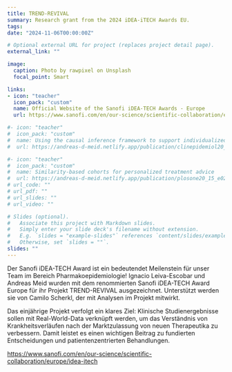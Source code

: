 ```yaml
---
title: TREND-REVIVAL
summary: Research grant from the 2024 iDEA-iTECH Awards EU.
tags: 
date: "2024-11-06T00:00:00Z"

# Optional external URL for project (replaces project detail page).
external_link: ""

image:
  caption: Photo by rawpixel on Unsplash
  focal_point: Smart

links:
- icon: "teacher"
  icon_pack: "custom"
  name: Official Website of the Sanofi iDEA-TECH Awards - Europe
  url: https://www.sanofi.com/en/our-science/scientific-collaboration/europe/idea-itech

#- icon: "teacher"
#  icon_pack: "custom"
#  name: Using the causal inference framework to support individualized drug treatment decisions
#  url: https://andreas-d-meid.netlify.app/publication/clinepidemiol20_12_1223_meid_33173350/ 

#- icon: "teacher"
#  icon_pack: "custom"
#  name: Similarity-based cohorts for personalized treatment advice
#  url: https://andreas-d-meid.netlify.app/publication/plosone20_15_e0233686_wirbka_32470056/
# url_code: ""
# url_pdf: ""
# url_slides: ""
# url_video: ""

# Slides (optional).
#   Associate this project with Markdown slides.
#   Simply enter your slide deck's filename without extension.
#   E.g. `slides = "example-slides"` references `content/slides/example-slides.md`.
#   Otherwise, set `slides = ""`.
slides: ""
---
```


Der Sanofi iDEA-TECH Award ist ein bedeutendet Meilenstein für unser Team im Bereich Pharmakoepidemiologie! Ignacio Leiva-Escobar und Andreas Meid wurden mit dem renommierten Sanofi iDEA-TECH Award Europe für ihr Projekt TREND-REVIVAL ausgezeichnet. Unterstützt werden sie von Camilo Scherkl, der mit Analysen im Projekt mitwirkt.

Das einjährige Projekt verfolgt ein klares Ziel: Klinische Studienergebnisse sollen mit Real-World-Data verknüpft werden, um das Verständnis von Krankheitsverläufen nach der Marktzulassung von neuen Therapeutika zu verbessern. Damit leistet es einen wichtigen Beitrag zu fundierten Entscheidungen und patientenzentrierten Behandlungen.

https://www.sanofi.com/en/our-science/scientific-collaboration/europe/idea-itech
